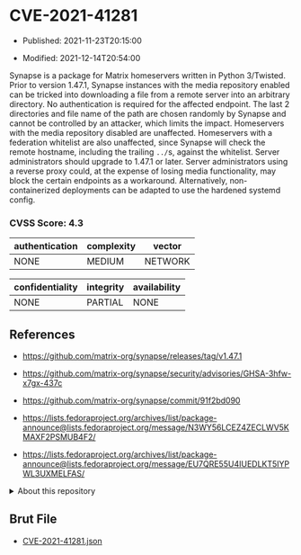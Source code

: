 # CVE-2021-41281

- Published: 2021-11-23T20:15:00

- Modified: 2021-12-14T20:54:00

Synapse is a package for Matrix homeservers written in Python 3/Twisted. Prior to version 1.47.1, Synapse instances with the media repository enabled can be tricked into downloading a file from a remote server into an arbitrary directory. No authentication is required for the affected endpoint. The last 2 directories and file name of the path are chosen randomly by Synapse and cannot be controlled by an attacker, which limits the impact. Homeservers with the media repository disabled are unaffected. Homeservers with a federation whitelist are also unaffected, since Synapse will check the remote hostname, including the trailing `../`s, against the whitelist. Server administrators should upgrade to 1.47.1 or later. Server administrators using a reverse proxy could, at the expense of losing media functionality, may block the certain endpoints as a workaround. Alternatively, non-containerized deployments can be adapted to use the hardened systemd config.

### CVSS Score: **4.3**

| authentication | complexity | vector |
| --- | --- | --- |
| NONE | MEDIUM | NETWORK |

| confidentiality | integrity | availability |
| --- | --- | --- |
| NONE | PARTIAL | NONE |

## References

* https://github.com/matrix-org/synapse/releases/tag/v1.47.1

* https://github.com/matrix-org/synapse/security/advisories/GHSA-3hfw-x7gx-437c

* https://github.com/matrix-org/synapse/commit/91f2bd090

* https://lists.fedoraproject.org/archives/list/package-announce@lists.fedoraproject.org/message/N3WY56LCEZ4ZECLWV5KMAXF2PSMUB4F2/

* https://lists.fedoraproject.org/archives/list/package-announce@lists.fedoraproject.org/message/EU7QRE55U4IUEDLKT5IYPWL3UXMELFAS/

<details>
<summary>About this repository</summary> 

  This repository is part of the project [Live Hack CVE](https://github.com/Live-Hack-CVE). Main website can be found [www.live-hack.org](https://www.live-hack.org) 
  
  Made by [Sn0wAlice](https://github.com/Sn0wAlice) for the people that care about security and need to have a feed of the latest CVEs. Hope you enjoy it, don't forget to star the repo and follow me on [Twitter](https://twitter.com/Sn0wAlice) and [Github](https://github.com/Sn0wAlice). And that is my [personnal website](https://www.alice-snow.me/)

  - [Home Page](https://github.com/Live-Hack-CVE)
  - [Framework](https://github.com/Live-Hack-CVE/cve-framework)
  - [CVE database](https://github.com/Live-Hack-CVE/full_database)
  - [Changelog](https://github.com/Live-Hack-CVE/Changelog)
</details>

## Brut File

* [CVE-2021-41281.json](https://raw.githubusercontent.com/Live-Hack-CVE/full_database/main/cves/2021/CVE-2021-41281.json)

